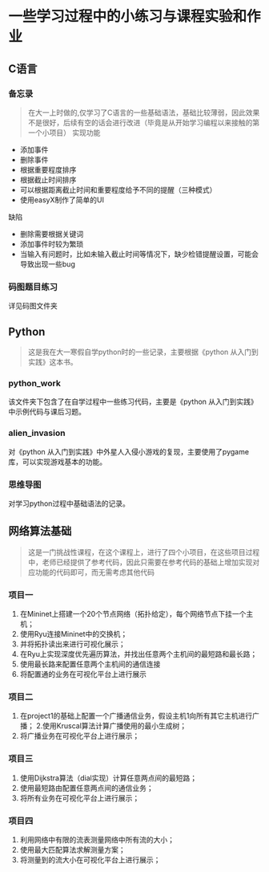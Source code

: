 # 一些学习过程中的小练习与课程实验和作业
## C语言
### 备忘录
> 在大一上时做的,仅学习了C语言的一些基础语法，基础比较薄弱，因此效果不是很好，后续有空的话会进行改进（毕竟是从开始学习编程以来接触的第一个小项目）
实现功能
- 添加事件
- 删除事件
- 根据重要程度排序
- 根据截止时间排序
- 可以根据距离截止时间和重要程度给予不同的提醒（三种模式）
- 使用easyX制作了简单的UI

缺陷
- 删除需要根据关键词
- 添加事件时较为繁琐
- 当输入有问题时，比如未输入截止时间等情况下，缺少检错提醒设置，可能会导致出现一些bug
### 码图题目练习
详见码图文件夹
## Python
> 这是我在大一寒假自学python时的一些记录，主要根据《python 从入门到实践》这本书。
### python_work
该文件夹下包含了在自学过程中一些练习代码，主要是《python 从入门到实践》中示例代码与课后习题。
### alien_invasion
对《python 从入门到实践》中外星人入侵小游戏的复现，主要使用了pygame库，可以实现游戏基本的功能。
### 思维导图
对学习python过程中基础语法的记录。
## 网络算法基础
> 这是一门挑战性课程，在这个课程上，进行了四个小项目，在这些项目过程中，老师已经提供了参考代码，因此只需要在参考代码的基础上增加实现对应功能的代码即可，而无需考虑其他代码
### 项目一
1. 在Mininet上搭建一个20个节点网络（拓扑给定），每个网络节点下挂一个主机；
2. 使用Ryu连接Mininet中的交换机；
3. 并将拓扑读出来进行可视化展示；
4. 在Ryu上实现深度优先遍历算法，并找出任意两个主机间的最短路和最长路；
5. 使用最长路来配置任意两个主机间的通信连接
6. 将配置通的业务在可视化平台上进行展示 
### 项目二
1. 在project1的基础上配置一个广播通信业务，假设主机1向所有其它主机进行广播；
2.使用Kruscal算法计算广播使用的最小生成树；
3.  将广播业务在可视化平台上进行展示；
### 项目三
1. 使用Dijkstra算法（dial实现）计算任意两点间的最短路；
2. 使用最短路由配置任意两点间的通信业务；
3. 将所有业务在可视化平台上进行展示；
### 项目四
1. 利用网络中有限的流表测量网络中所有流的大小；
2. 使用最大匹配算法求解测量方案；
3. 将测量到的流大小在可视化平台上进行展示；
